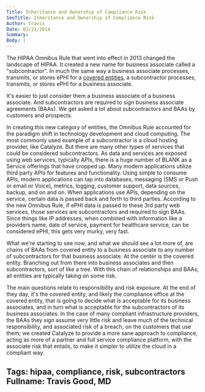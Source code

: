 ```yaml
---
Title: Inheritance and Ownership of Compliance Risk
SeoTitle: Inheritance and Ownership of Compliance Risk
Author: travis
Date: 03/21/2014
Summary: 
Body: |
---
```

The HIPAA Omnibus Rule that went into effect in 2013 changed the landscape of HIPAA. It created a new name for business associate called a "subcontractor". In much the same way a business associate processes, transmits, or stores ePHI for a [covered entities](http://catalyze.io/blog/compliance/hipaa-101-a-primer/), a subcontractor processes, transmits, or stores ePHI for a business associate.

It's easier to just consider them a business associate of a business associate. And subcontractors are required to sign business associate agreements (BAAs). We get asked a lot about subcontractors and BAAs by customers and prospects.

In creating this new category of entities, the Omnibus Rule accounted for the paradigm shift in technology development and cloud computing. The most commonly used example of a subcontractor is a cloud hosting provider, like Catalyze. But there are many other types of services that could be considered subcontractors. As data and services are exposed using web services, typically APIs, there is a huge number of BLANK as a Service offerings that have cropped up. Many modern applications utilize third party APIs for features and functionality. Using simple to consume APIs, modern applications can tap into databases, messaging (SMS or Push or email or Voice), metrics, logging, customer support, data sources, backup, and on and on. When applications use APIs, depending on the service, certain data is passed back and forth to third parties. According to the new Omnibus Rule, if ePHI data is passed to these 3rd party web services, those services are subcontractors and required to sign BAAs. Since things like IP addresses, when combined with information like a providers name, date of service, payment for healthcare service, can be considered ePHI, this gets very murky, very fast.

What we're starting to see now, and what we should see a lot more of, are chains of BAAs from covered entity to a business associate to any number of subcontractors for that business associate. At the center is the covered entity. Branching out from there into business associates and then subcontractors, sort of like a tree. With this chain of relationships and BAAs, all entities are typically taking on some risk.

The main questions relate to responsibility and risk exposure. At the end of they day, it's the covered entity, and likely the compliance office at the covered entity, that is going to decide what is acceptable for its business associates, and in turn what is acceptable for the subcontractors of its business associates. In the case of many compliant infrastructure providers, the BAAs they sign assume very little risk and leave much of the technical responsibility, and associated risk of a breach, on the customers that use them; we created Catalyze to provide a more sane approach to compliance, acting as more of a partner and full service compliance platform, with the associate risk that entails, to make it simpler to utilize the cloud in a compliant way.

Tags: hipaa, compliance, risk, subcontractors
Fullname: Travis Good, MD
---
